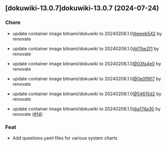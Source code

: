 

## [dokuwiki-13.0.7]dokuwiki-13.0.7 (2024-07-24)

### Chore



- update container image bitnami/dokuwiki to 20240206.1.0[@eeeb542](https://github.com/eeeb542) by renovate

- update container image bitnami/dokuwiki to 20240206.1.0[@f7be2f1](https://github.com/f7be2f1) by renovate

- update container image bitnami/dokuwiki to 20240206.1.0[@03fa4e0](https://github.com/03fa4e0) by renovate

- update container image bitnami/dokuwiki to 20240206.1.0[@0e0f907](https://github.com/0e0f907) by renovate

- update container image bitnami/dokuwiki to 20240206.1.0[@54615d2](https://github.com/54615d2) by renovate

- update container image bitnami/dokuwiki to 20240206.1.0[@a174a30](https://github.com/a174a30) by renovate ([#14](https://github.com/truecharts/charts/issues/14))

### Feat



- Add questions.yaml files for various system charts